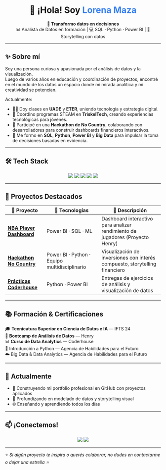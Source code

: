 
<h1 align="center">👋 ¡Hola! Soy <span style="color:#3b82f6">Lorena Maza</span></h1>

<p align="center">
  🚀 <strong>Transformo datos en decisiones</strong> <br/>
  📊 Analista de Datos en formación | 💻 SQL · Python · Power BI | 🧠 Storytelling con datos
</p>

---

## ✨ Sobre mí

Soy una persona curiosa y apasionada por el análisis de datos y la visualización.  
Luego de varios años en educación y coordinación de proyectos, encontré en el mundo de los datos un espacio donde mi mirada analítica y mi creatividad se potencian.  

Actualmente:
- 👩‍🏫 Doy clases en **UADE** y **ETER**, uniendo tecnología y estrategia digital.  
- 🧪 Coordino programas STEAM en **TriskelTech**, creando experiencias tecnológicas para jóvenes.  
- 🤝 Participé en una **Hackathon de No Country**, colaborando con desarrolladores para construir dashboards financieros interactivos.  
- 🌱 Me formo en **SQL**, **Python**, **Power BI** y **Big Data** para impulsar la toma de decisiones basadas en evidencia.

---

## 🛠️ Tech Stack

<p align="center">
  <img src="https://img.shields.io/badge/Power%20BI-F2C811?style=for-the-badge&logo=powerbi&logoColor=black" />
  <img src="https://img.shields.io/badge/Excel-217346?style=for-the-badge&logo=microsoft-excel&logoColor=white" />
  <img src="https://img.shields.io/badge/Big%20Data-FF6F00?style=for-the-badge&logo=apache-spark&logoColor=white" />
  <img src="https://img.shields.io/badge/SQL-336791?style=for-the-badge&logo=postgresql&logoColor=white" />
  <img src="https://img.shields.io/badge/Python-3776AB?style=for-the-badge&logo=python&logoColor=white" />
</p>

---

## 🌟 Proyectos Destacados

| 📝 Proyecto | 🧰 Tecnologías | 📌 Descripción |
|-----------|---------------|---------------|
| [**NBA Player Dashboard**](https://github.com/tu_usuario/henry-nba-dashboard) | Power BI · SQL · ML | Dashboard interactivo para analizar rendimiento de jugadores (Proyecto Henry) |
| [**Hackathon No Country**](https://github.com/tu_usuario/no-country-dashboard) | Power BI · Python · Equipo multidisciplinario | Visualización de inversiones con interés compuesto, storytelling financiero |
| [**Prácticas Coderhouse**](https://github.com/tu_usuario/coderhouse-data-analytics) | Python · Power BI | Entregas de ejercicios de análisis y visualización de datos |

---

## 📚 Formación & Certificaciones

🎓 **Tecnicatura Superior en Ciencia de Datos e IA** — IFTS 24  
🧠 **Bootcamp de Análisis de Datos** — Henry  
📊 **Curso de Data Analytics** — Coderhouse  
🐍 Introducción a Python — Agencia de Habilidades para el Futuro  
☁️ Big Data & Data Analytics — Agencia de Habilidades para el Futuro

---

## 🚀 Actualmente

- 💼 Construyendo mi portfolio profesional en GitHub con proyectos aplicados  
- 📖 Profundizando en modelado de datos y storytelling visual  
- 🌐 Enseñando y aprendiendo todos los días

---

## 📫 ¡Conectemos!

<p align="center">
  <a href="https://www.linkedin.com/in/lorena-maza"><img src="https://img.shields.io/badge/LinkedIn-0077B5?style=for-the-badge&logo=linkedin&logoColor=white"/></a>
  <a href="mailto:lorenavmaza@yahoo.es"><img src="https://img.shields.io/badge/Email-D14836?style=for-the-badge&logo=gmail&logoColor=white"/></a>
</p>

---

⭐️ *Si algún proyecto te inspira o querés colaborar, no dudes en contactarme o dejar una estrella ⭐️*  


